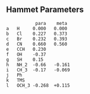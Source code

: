 Hammet Parameters
-----------------

               para    meta
    a   H     0.000   0.000
    b   Cl    0.227   0.373
    c   Br    0.232   0.393
    d   CN    0.660   0.560
    e   CCH   0.230
    f   OH    -0.37
    g   SH    0.15
    h   NH_2  -0.66   -0.161
    i   CH_3  -0.17   -0.069
    j   Ph
    k   TMS
    l   OCH_3 -0.268  +0.115

